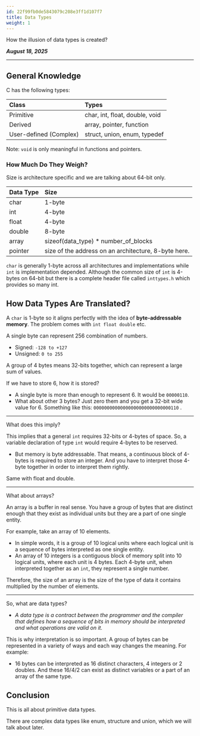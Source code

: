 ```yaml
---
id: 22f99fb0de5843079c208e3ff1d107f7
title: Data Types
weight: 1
---
```


How the illusion of data types is created?

_**August 18, 2025**_

***

## General Knowledge

C has the following types:

| Class | Types |
| :--- | :--- |
| Primitive | char, int, float, double, void |
| Derived | array, pointer, function |
| User-defined (Complex) | struct, union, enum, typedef |


Note: `void` is only meaningful in functions and pointers.

### How Much Do They Weigh?

Size is architecture specific and we are talking about 64-bit only.

| Data Type | Size |
| :--- | :--- |
| char | 1-byte |
| int | 4-byte |
| float | 4-byte |
| double | 8-byte |
| array | sizeof(data_type) * number_of_blocks |
| pointer | size of the address on an architecture, 8-byte here. |

`char` is generally 1-byte across all architectures and implementations while `int` is implementation depended. Although the common size of `int` is 4-bytes on 64-bit but there is a complete header file called `inttypes.h` which provides so many int.

## How Data Types Are Translated?

A `char` is 1-byte so it aligns perfectly with the idea of **byte-addressable memory**. The problem comes with `int float double` etc.

A single byte can represent 256 combination of numbers.

* Signed: `-128 to +127`
* Unsigned: `0 to 255`

A group of 4 bytes means 32-bits together, which can represent a large sum of values.

If we have to store 6, how it is stored?

* A single byte is more than enough to represent 6. It would be `00000110`.
* What about other 3 bytes? Just zero them and you get a 32-bit wide value for 6. Something like this: `00000000000000000000000000000110` .

***

What does this imply?

This implies that a general `int` requires 32-bits or 4-bytes of space. So, a variable declaration of type `int` would require 4-bytes to be reserved.

* But memory is byte addressable. That means, a continuous block of 4-bytes is required to store an integer. And you have to interpret those 4-byte together in order to interpret them rightly.

Same with float and double.

***

What about arrays?

An array is a buffer in real sense. You have a group of bytes that are distinct enough that they exist as individual units but they are a part of one single entity.

For example, take an array of 10 elements.

* In simple words, it is a group of 10 logical units where each logical unit is a sequence of bytes interpreted as one single entity.
* An array of 10 integers is a contiguous block of memory split into 10 logical units, where each unit is 4 bytes. Each 4-byte unit, when interpreted together as an `int`, they represent a single number.

Therefore, the size of an array is the size of the type of data it contains multiplied by the number of elements.

***

So, what are data types?

* _A data type is a contract between the programmer and the compiler that defines how a sequence of bits in memory should be interpreted and what operations are valid on it._

This is why interpretation is so important. A group of bytes can be represented in a variety of ways and each way changes the meaning. For example:

* 16 bytes can be interpreted as 16 distinct characters, 4 integers or 2 doubles. And these 16/4/2 can exist as distinct variables or a part of an array of the same type.

## Conclusion

This is all about primitive data types.

There are complex data types like enum, structure and union, which we will talk about later.